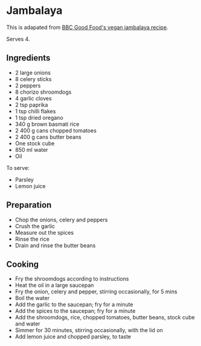 # Jambalaya

This is adapated from [BBC Good Food's vegan jambalaya recipe](https://www.bbcgoodfood.com/recipes/vegan-jambalaya).

Serves 4.

## Ingredients

- 2 large onions
- 8 celery sticks
- 2 peppers
- 8 chorizo shroomdogs
- 4 garlic cloves
- 2 tsp paprika
- 1 tsp chilli flakes
- 1 tsp dried oregano
- 340 g brown basmati rice
- 2 400 g cans chopped tomatoes
- 2 400 g cans butter beans
- One stock cube
- 850 ml water
- Oil

To serve:

- Parsley
- Lemon juice

## Preparation

- Chop the onions, celery and peppers
- Crush the garlic
- Measure out the spices
- Rinse the rice
- Drain and rinse the butter beans

## Cooking

- Fry the shroomdogs according to instructions
- Heat the oil in a large saucepan
- Fry the onion, celery and pepper, stirring occasionally, for 5 mins
- Boil the water
- Add the garlic to the saucepan; fry for a minute
- Add the spices to the saucepan; fry for a minute
- Add the shroomdogs, rice, chopped tomatoes, butter beans, stock cube and water
- Simmer for 30 minutes, stirring occasionally, with the lid on
- Add lemon juice and chopped parsley, to taste

